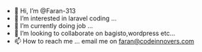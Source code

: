 - 👋 Hi, I’m @Faran-313
- 👀 I’m interested in laravel coding ...
- 🌱 I’m currently doing job ...
- 💞️ I’m looking to collaborate on bagisto,wordpress etc...
- 📫 How to reach me ... email me on faran@codeinnovers.com

<!---
Faran-313/Faran-313 is a ✨ special ✨ repository because its `README.md` (this file) appears on your GitHub profile.
You can click the Preview link to take a look at your changes.
--->
